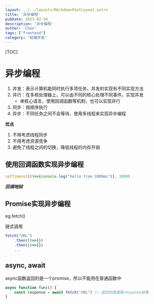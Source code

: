 ```yaml
---
layout: ../../layouts/MarkdownPostLayout.astro
title: '异步编程'
pubDate: 2023-02-10
description: '异步编程'
author: 'Chen'
tags: ["frontend"]
category: "前端开发"
---
```

[TOC]



# 异步编程

1.  并发：表示计算机能同时执行多项任务，并发的实现有不同实现方法
2.  并行：在多核处理器上，可以由不同的核心处理不同事件，实现并发
    -   单核心语言，使用回调函数等机制，也可以实现并行
3.  同步：按顺序执行
4.  异步：不同任务之间不会等待，使用多线程来实现异步编程

**优点**

1.  不用考虑线程同步
2.  不用考虑资源竞争
3.  避免了线程之间的切换，降低线程的内存开销

## 使用回调函数实现异步编程

```js
setTimeout(()=>{console.log("hello from 1000ms")}, 1000)
```

***回调地狱***

## Promise实现异步编程

eg.fetch()

链式调用

```js
fetch("URL")
	.then(()=>{})
	.then(()=>{})
	...
```

## async, await

async函数返回的是一个promise，所以不能用在普通函数中

```js
async function func() {
    const response = await fetch("URL") // 返回的直接是response结果
}
```

